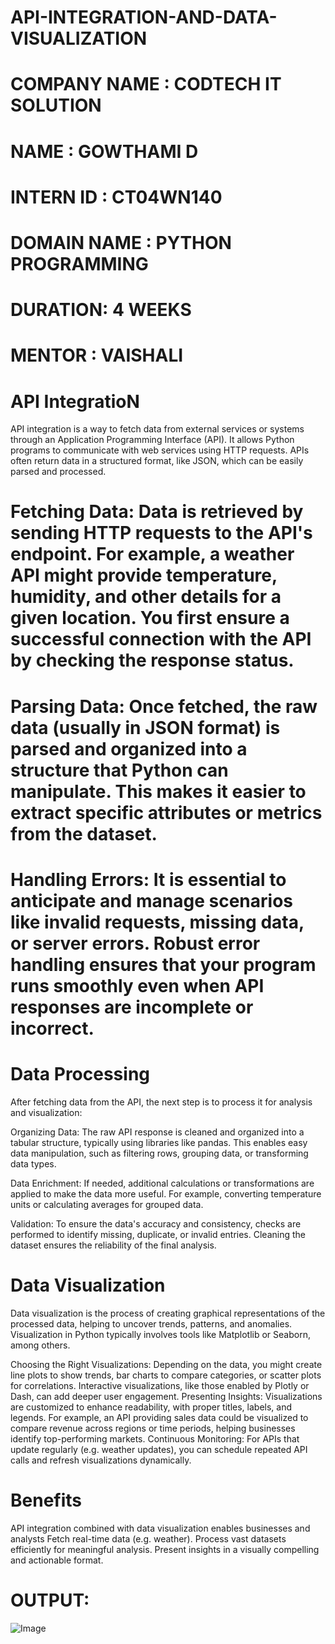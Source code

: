 # API-INTEGRATION-AND-DATA-VISUALIZATION
# COMPANY NAME : CODTECH IT SOLUTION
# NAME : GOWTHAMI D
# INTERN ID : CT04WN140
# DOMAIN NAME : PYTHON PROGRAMMING
# DURATION: 4 WEEKS
# MENTOR : VAISHALI 

# API IntegratioN

API integration is a way to fetch data from external services or systems through an Application Programming Interface (API). It allows Python programs to communicate with web services using HTTP requests. APIs often return data in a structured format, like JSON, which can be easily parsed and processed.

# Fetching Data: Data is retrieved by sending HTTP requests to the API's endpoint. For example, a weather API might provide temperature, humidity, and other details for a given location. You first ensure a successful connection with the API by checking the response status.

# Parsing Data: Once fetched, the raw data (usually in JSON format) is parsed and organized into a structure that Python can manipulate. This makes it easier to extract specific attributes or metrics from the dataset.

# Handling Errors: It is essential to anticipate and manage scenarios like invalid requests, missing data, or server errors. Robust error handling ensures that your program runs smoothly even when API responses are incomplete or incorrect.

# Data Processing
After fetching data from the API, the next step is to process it for analysis and visualization:

Organizing Data: The raw API response is cleaned and organized into a tabular structure, typically using libraries like pandas. This enables easy data manipulation, such as filtering rows, grouping data, or transforming data types.

Data Enrichment: If needed, additional calculations or transformations are applied to make the data more useful. For example, converting temperature units or calculating averages for grouped data.

Validation: To ensure the data's accuracy and consistency, checks are performed to identify missing, duplicate, or invalid entries. Cleaning the dataset ensures the reliability of the final analysis.

# Data Visualization
Data visualization is the process of creating graphical representations of the processed data, helping to uncover trends, patterns, and anomalies. Visualization in Python typically involves tools like Matplotlib or Seaborn, among others.

Choosing the Right Visualizations: Depending on the data, you might create line plots to show trends, bar charts to compare categories, or scatter plots for correlations. Interactive visualizations, like those enabled by Plotly or Dash, can add deeper user engagement.
Presenting Insights: Visualizations are customized to enhance readability, with proper titles, labels, and legends. For example, an API providing sales data could be visualized to compare revenue across regions or time periods, helping businesses identify top-performing markets.
Continuous Monitoring: For APIs that update regularly (e.g. weather updates), you can schedule repeated API calls and refresh visualizations dynamically.
# Benefits
API integration combined with data visualization enables businesses and analysts 
Fetch real-time data (e.g. weather).
Process vast datasets efficiently for meaningful analysis.
Present insights in a visually compelling and actionable format.
# OUTPUT:
![Image](https://github.com/user-attachments/assets/92a7db68-42dc-4e0b-9005-cd9af2728da0)

